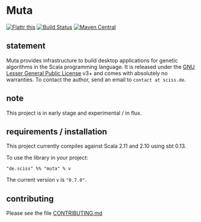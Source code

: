 # Muta

[![Flattr this](http://api.flattr.com/button/flattr-badge-large.png)](https://flattr.com/submit/auto?user_id=sciss&url=https%3A%2F%2Fgithub.com%2FSciss%2FMuta&title=Muta&language=Scala&tags=github&category=software)
[![Build Status](https://travis-ci.org/Sciss/Muta.svg?branch=master)](https://travis-ci.org/Sciss/Muta)
[![Maven Central](https://maven-badges.herokuapp.com/maven-central/de.sciss/muta_2.11/badge.svg)](https://maven-badges.herokuapp.com/maven-central/de.sciss/muta_2.11)

## statement

Muta provides infrastructure to build desktop applications for genetic algorithms in the Scala programming language. It is released under the [GNU Lesser General Public License](https://raw.github.com/Sciss/Muta/master/LICENSE) v3+ and comes with absolutely no warranties. To contact the author, send an email to `contact at sciss.de`.

## note

This project is in early stage and experimental / in flux.

## requirements / installation

This project currently compiles against Scala 2.11 and 2.10 using sbt 0.13.

To use the library in your project:

    "de.sciss" %% "muta" % v

The current version `v` is `"0.7.0"`.

## contributing

Please see the file [CONTRIBUTING.md](CONTRIBUTING.md)

